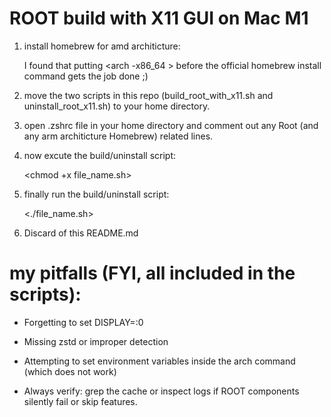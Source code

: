 # ROOT build with X11 GUI on Mac M1



1. install homebrew for amd architicture:

   I found that putting <arch -x86_64 > before the official homebrew install command gets the job done ;)
2. move the two scripts in this repo (build_root_with_x11.sh and uninstall_root_x11.sh) to your home directory.
3. open .zshrc file in your home directory and comment out any Root (and any arm architicture Homebrew) related lines.
4. now excute the build/uninstall script:

   <chmod +x file_name.sh>
5. finally run the build/uninstall script:

   <./file_name.sh>

6. Discard of this README.md



# my pitfalls (FYI, all included in the scripts):
 
   * Forgetting to set DISPLAY=:0

   * Missing zstd or improper detection

   * Attempting to set environment variables inside the arch command (which does not work)
 
   * Always verify: grep the cache or inspect logs if ROOT components silently fail or skip features.
